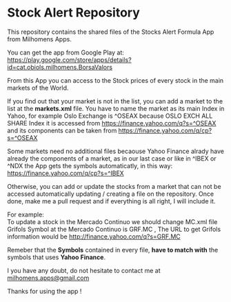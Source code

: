 # Stock Alert Repository
This repository contains the shared files of the Stocks Alert Formula App from Milhomens Apps.

You can get the app from  Google Play at:
https://play.google.com/store/apps/details?id=cat.obiols.milhomens.BorsaValors

From this App you can access to the Stock prices of every stock in the main markets of the World.

If you find out that your market is not in the list, you can add a market to the list at the **markets.xml** file.
You have to name the market as its main Index in Yahoo, for example  Oslo Exchange is ^OSEAX because OSLO EXCH ALL SHARE Index it is accessed from https://finance.yahoo.com/q?s=^OSEAX  and its components can be taken from https://finance.yahoo.com/q/cp?s=^OSEAX


Some markets  need no additional files becaouse Yahoo Finance alrady have already the components of a market, as in our last case or like in  ^IBEX or ^NDX the App gets the symbols automaticatly, in this way:
        https://finance.yahoo.com/q/cp?s=^IBEX

Otherwise, you can add or update the stocks from a market that can not be accessed automatically updating / creating a file on the repository. Once done, make me a pull request and if everything is all right, I will include it.

For example:  
  To update a stock in the Mercado Continuo we should change MC.xml file
  Grifols Symbol at the Mercado Continuo is  GRF.MC , 
  The URL to get Grifols information would be  http://finance.yahoo.com/q?s=GRF.MC

Remeber that the  **Symbols** contained in every file, **have to match with** the symbols that uses **Yahoo Finance**.

I you have any doubt, do not hesitate to contact me at  milhomens.apps@gmail.com

Thanks for using the app !
        
